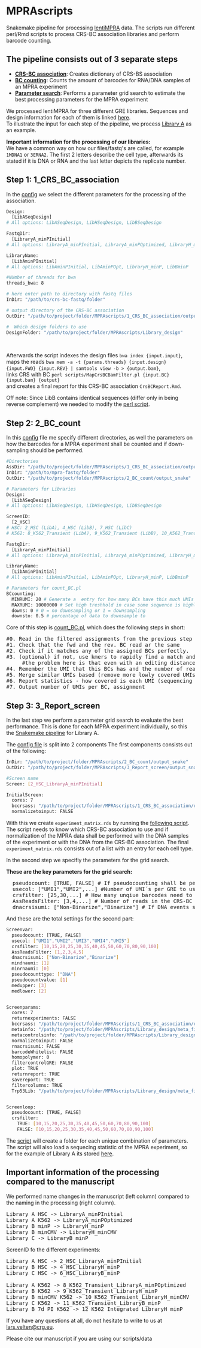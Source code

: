 # MPRAscripts
 
Snakemake pipeline for processing [lentiMPRA](https://www.nature.com/articles/s41596-020-0333-5) data. The scripts run different perl/Rmd scripts to process CRS-BC association libraries and perform barcode counting.

## The pipeline consists out of 3 separate steps
- **[CRS-BC association](1_CRS_BC_association)**: Creates dictionary of CRS-BS association
- **[BC counting](2_BC_count)**: Counts the amount of barcodes for RNA/DNA samples of an MPRA experiment
- **[Parameter search](3_Report_screen/scripts)**: Performs a parameter grid search to estimate the best processing parameters for the MPRA experiment


We processed lentiMPRA for three different GRE libraries. Sequences and design information for each of them is linked [here](Library_design/).<br>
To illustrate the input for each step of the pipeline, we process [Library A](Library_design/design_files/LibASeqDesign.fa) as an example. 

__Important information for the processing of our libraries:__ <br> 
We have a common way on how our files/fastq's are called, for example `1MDNA1` or `3ERNA2`. The first 2 letters describe the cell type, afterwards its stated if it is DNA or RNA and the last letter depicts the replicate number.

## Step 1: 1_CRS_BC_association

In the [config](1_CRS_BC_association/config.yml) we select the different parameters for the processing of the association. 

```BASH
Design:
  [LibASeqDesign] 
# All options: LibASeqDesign, LibHSeqDesign, LibBSeqDesign

FastqDir:
  [LibraryA_minPInitial] 
# All options: LibraryA_minPInitial, LibraryA_minPOptimized, LibraryH_minP, LibraryH_minCMV, LibraryB_minP

LibraryName:
  [LibAminPInitial] 
# All options: LibAminPInitial, LibAminPOpt, LibraryH_minP, LibBminP

#NUmber of threads for bwa
threads_bwa: 8

# here enter path to directory with fastq files
InDir: "/path/to/crs-bc-fastq/folder" 

# output directory of the CRS-BC association
OutDir: "/path/to/project/folder/MPRAscripts/1_CRS_BC_association/output_snake" 

#  Which design folders to use
DesignFolder: "/path/to/project/folder/MPRAscripts/Library_design" 
```
<br>

Afterwards the script indexes the design files `bwa index {input.input}`, <br>
maps the reads `bwa mem -a -t {params.threads} {input.design} {input.FWD} {input.REV} | samtools view -b > {output.bam}`, <br>
links CRS with BC `perl scripts/MapCrsBCBamFilter.pl {input.BC} {input.bam} {output}` <br>
and creates a final report for this CRS-BC association `CrsBCReport.Rmd`.

Off note: Since LibB contains identical sequences (differ only in being reverse complement) we needed to modify the [perl script](1_CRS_BC_association/LibB).

## Step 2: 2_BC_count

In this [config](2_BC_count/config.yml) file me specify different directories, as well the parameters on how the barcodes for a MPRA experiment shall be counted and if down-sampling should be performed.

```BASH
#Directories
AssDir: "/path/to/project/folder/MPRAscripts/1_CRS_BC_association/output_snake" 
InDir: "/path/to/mpra-fastq/folder"
OutDir: "/path/to/project/folder/MPRAscripts/2_BC_count/output_snake"

# Parameters for Libraries
Design:
  [LibASeqDesign] 
# All options: LibASeqDesign, LibHSeqDesign, LibBSeqDesign

ScreenID:
  [2_HSC] 
# HSC: 2_HSC (LibA), 4_HSC (LibB), 7_HSC (LibC) 
# K562: 8_K562_Transient (LibA), 9_K562_Transient (LibB), 10_K562_Transient (LibB minCMV), 11_K562_Transient (LibC), 12_K562_Integrated (LibB 7d PI)

FastqDir:
  [LibraryA_minPInitial] 
# All options: LibraryA_minPInitial, LibraryA_minPOptimized, LibraryH_minP, LibraryH_minCMV, LibraryB_minP

LibraryName:
  [LibAminPInitial] 
# All options: LibAminPInitial, LibAminPOpt, LibraryH_minP, LibBminP

# Parameters for count_BC.pl
BCcounting:
  MINRUMI: 20 # Generate a  entry for how many BCs have this much UMIs fron 1 to the number
  MAXRUMI: 10000000 # Set high treshhold in case some sequence is highly covered
  downs: 0 # 0 = no downsampling or 1 = downsampling
  downsto: 0.5 # percentage of data to downsample to
```

Core of this step is [count_BC.pl](2_BC_count/scripts/count_BC.pl), which does the following steps in short:

<pre>
#0. Read in the filtered assignments from the previous step
#1. Check that the fwd and the rev. BC read ar the same
#2. Check if it matches any of the assigned BCs perfectly.
#3. (optional) if not, use kmers to rapidly find a match and then match to confirm - currently count these to see how big the problem is.
     #the problem here is that even with an editing distance of 1 there can be several matches etc. require an extact match, but use the larger barcode list.
#4. Remember the UMI that this BCs has and the number of reads for that UMI
#5. Merge similar UMIs based (remove more lowly covered UMIs)
#6. Report statistics - how covered is each UMI (sequencing saturation)
#7. Output number of UMIs per BC, assignment
</pre>


## Step 3: 3_Report_screen

In the last step we perform a parameter grid search to evaluate the best performance.
This is done for each MPRA experiment individually, so this the [Snakemake pipeline](3_Report_screen/scripts/2_HSC_LibraryA_minPInitial) for Library A.

The [config file](3_Report_screen/scripts/2_HSC_LibraryA_minPInitial/config.yml) is split into 2 components
The first components consists out of the following:

```BASH
InDir: "/path/to/project/folder/MPRAscripts/2_BC_count/output_snake"
OutDir: "/path/to/project/folder/MPRAscripts/3_Report_screen/output_snake"

#Screen name
Screen: [2_HSC_LibraryA_minPInitial]

InitialScreen:
  cores: 7
  bccrsass: "/path/to/project/folder/MPRAscripts/1_CRS_BC_association/output_snake/LibraryA_minPInitial/LibASeqDesign_LibAminPInitial_mapped_filtered.csv.gz"
  normalizetoinput: FALSE
```

With this we create `experiment_matrix.rds` by running the [following script](3_Report_screen/scripts/processScreen.R). The script needs to know which CRS-BC association to use and if normalization of the MPRA data shall be performed with the DNA samples of the experiment or with the DNA from the CRS-BC association. The final `experiment_matrix.rds` consists out of a list with an entry for each cell type. <br>

In the second step we specifiy the parameters for the grid search. <br>

__These are the key parameters for the grid search:__
<pre>
  pseudocount: [TRUE, FALSE] # If pseudocounting shall be performed
  usecol: ["UMI1","UMI2",...] #Number of UMI´s per GRE to use
  crsfilter: [25,30,...] # How many unqiue barcodes need to be there in order to pass filter
  AssReadsFilter: [3,4,...] # Number of reads in the CRS-BC association file
  dnacrsisumi: ["Non-Binarize","Binarize"] # If DNA events should be binarized and seen as only qualitative and not quantitative measure.
</pre>

And these are the total settings for the second part:

```BASH
Screenvar:
  pseudocount: [TRUE, FALSE] 
  usecol: ["UMI1","UMI2","UMI3","UMI4","UMI5"] 
  crsfilter: [10,15,20,25,30,35,40,45,50,60,70,80,90,100] 
  AssReadsFilter: [1,2,3,4,5] 
  dnacrsisumi: ["Non-Binarize","Binarize"] 
  mindnaumi: [1]
  minrnaumi: [0]
  pseudocounttype: ["DNA"] 
  pseudocountvalue: [1]
  medupper: [3]
  medlower: [2]


Screenparams:
  cores: 7
  returnexperiments: FALSE
  bccrsass: "/path/to/project/folder/MPRAscripts/1_CRS_BC_association/output_snake/LibraryA_minPInitial/LibASeqDesign_LibAminPInitial_mapped_filtered.csv.gz"
  metainfo: "/path/to/project/folder/MPRAscripts/Library_design/meta_files/LibASeqDesign_meta_info.csv"
  metacontrolsinfo: "/path/to/project/folder/MPRAscripts/Library_design/meta_files/LibASeqDesign_controls_meta_info.csv"
  normalizetoinput: FALSE
  rnacrsisumi: FALSE
  barcodeWhitelist: FALSE
  homopolymer: 0
  filtercontrolGRE: FALSE
  plot: TRUE
  returnreport: TRUE
  savereport: TRUE
  filtercolumns: TRUE 
  Trp53Lib: "/path/to/project/folder/MPRAscripts/Library_design/meta_files/LibASeqDesign_meta_info.csv"


Screenloop:
  pseudocount: [TRUE, FALSE] 
  crsfilter:
    TRUE: [10,15,20,25,30,35,40,45,50,60,70,80,90,100]
    FALSE: [10,15,20,25,30,35,40,45,50,60,70,80,90,100]
```

The [script](3_Report_screen/scripts/processAll.R) will create a folder for each unique combination of parameters.
The script will also load a sequecing statistic of the MPRA experiment, so for the example of Library A its stored [here](2_BC_count/data). 

## Important information of the processing compared to the manuscript
We performed name changes in the manuscript (left column) compared to the naming in the processing (right column). <br>
<pre>
Library A HSC -> LibraryA_minPInitial
Library A K562 -> LibraryA_minPOptimized
Library B minP -> LibraryH_minP
Library B minCMV -> LibraryH_minCMV
Library C -> LibraryB_minP
</pre>

ScreenID fo the different experiments:
<pre>
Library A HSC -> 2_HSC_LibraryA_minPInitial
Library B HSC -> 4_HSC_LibraryH_minP
Library C HSC -> 6_HSC_LibraryB_minP

Library A K562 -> 8_K562_Transient_LibraryA_minPOptimized
Library B K562 -> 9_K562_Transient_LibraryH_minP
Library B minCMV K562 -> 10_K562_Transient_LibraryH_minCMV
Library C K562 -> 11_K562_Transient_LibraryB_minP
Library B 7d PI K562 -> 12_K562_Integrated_LibraryH_minP
</pre>

If you have any questions at all, do not hesitate to write to us at lars.velten@crg.eu.

Please cite our manuscript if you are using our scripts/data
 <br>
 

